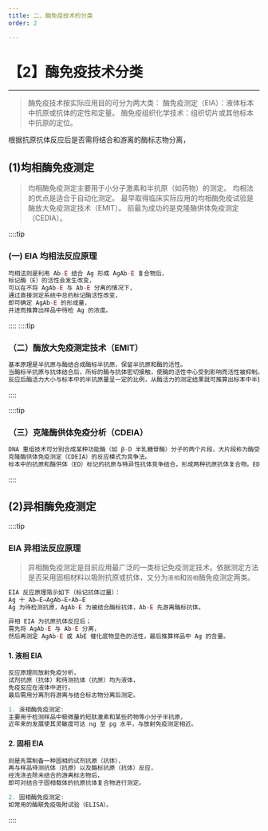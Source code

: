 ```yaml
---
title: 二、酶免疫技术的分类
order: 2

---
```


# 【2】酶免疫技术分类

<kaodian :text="'免疫学检验记忆卡'" />

<!-- ###### 第九章 酶免疫技术

> 临床免疫学检验 -->

<beitiM/>

---

> 酶免疫技术按实际应用目的可分为两大类：
> 酶免疫测定（EIA）：液体标本中抗原或抗体的定性和定量。
> 酶免疫组织化学技术：组织切片或其他标本中抗原的定位。

根据抗原抗体反应后是否需将结合和游离的酶标志物分离，

## (1)均相酶免疫测定

<son :text="'免疫学检验记忆卡'" text98="(1)均相酶免疫测定" :textOption="[['掌握','专业实践能力'],['熟练掌握','专业实践能力'],['熟练掌握','专业实践能力']]" />

> 均相酶免疫测定主要用于小分子激素和半抗原（如药物）的测定。
> 均相法的优点是适合于自动化测定。
> 最早取得临床实际应用的均相酶免疫试验是酶放大免疫测定技术（EMIT）。
> 前最为成功的是克隆酶供体免疫测定（CEDIA）。

::::tip

### (一) EIA 均相法反应原理

```js
均相法则是利用 Ab-E 结合 Ag 形成 AgAb-E 复合物后，
标记酶（E）的活性会发生改变，
可以在不将 AgAb-E 与 Ab-E 分离的情况下，
通过直接测定系统中总的标记酶活性改变，
即可确定 AgAb-E 的形成量，
并进而推算出样品中待检 Ag 的浓度。
```

::::
::::tip

### （二）酶放大免疫测定技术（EMIT）

```js
基本原理是半抗原与酶结合成酶标半抗原，保留半抗原和酶的活性。
当酶标半抗原与抗体结合后，所标的酶与抗体密切接触，使酶的活性中心受到影响而活性被抑制。
反应后酶活力大小与标本中的半抗原量呈一定的比例，从酶活力的测定结果就可推算出标本中半抗原的量。
```

::::

::::tip

### （三）克隆酶供体免疫分析（CDEIA）

```js
DNA 重组技术可分别合成某种功能酶（如 β-D 半乳糖苷酶）分子的两个片段，大片段称为酶受体（EA），小分子称作酶供体（ED），两者单独均无酶活性，一定条件下结合形成四聚体方具酶活性。
克隆酶供体免疫测定（CDEIA）的反应模式为竞争法。
标本中的抗原和酶供体（ED）标记的抗原与特异性抗体竞争结合，形成两种抗原抗体复合物。ED 标记的抗原与抗体结合后由于空间位阻，不再能与酶受体（EA）结合，而游离的 ED 标记的抗原上的 ED 可和 EA 结合，形成具有活性的酶，加入底物测定酶活性，酶活力的大小与标本中抗原含量成正比。
```

::::

## (2)异相酶免疫测定

<son :text="'免疫学检验记忆卡'" text99="(2)异相酶免疫测定" :textOption="[['掌握','专业实践能力'],['熟练掌握','专业实践能力'],['熟练掌握','专业实践能力']]" />
::::tip

### EIA 异相法反应原理

> 异相酶免疫测定是目前应用最广泛的一类标记免疫测定技术。依据测定方法是否采用固相材料以吸附抗原或抗体，又分为`液相`和`固相`酶免疫测定两类。

```js
EIA 反应原理简示如下（标记抗体过量）：
Ag 十 Ab—E→AgAb—E+Ab—E
Ag 为待检测抗原，AgAb-E 为被结合酶标抗体，Ab-E 先游离酶标抗体。

异相 EIA 为抗原抗体反应后；
需先将 AgAb-E 与 Ab-E 分离，
然后再测定 AgAb-E 或 AbE 催化底物显色的活性，最后推算样品中 Ag 的含量。
```

#### 1. 液相 EIA

```js
反应原理同放射免疫分析，
试剂抗原（抗体）和待测抗体（抗原）均为液体，
免疫反应在液体中进行，
最后需用分离剂将游离与结合标志物分离后测定。

1. 液相酶免疫测定:
主要用于检测样品中极微量的短肽激素和某些药物等小分子半抗原，
近年来的发展使其灵敏度可达 ng 至 pg 水平，与放射免疫测定相近。
```

#### 2. 固相 EIA

```js
则是先需制备一种固相的试剂抗原（抗体），
再与样品待测抗体（抗原）以及酶标抗原（抗体）反应，
经洗涤去除未结合的游离标志物后，
即可对结合于固相载体的抗原抗体复合物进行测定。

2. 固相酶免疫测定:
如常用的酶联免疫吸附试验（ELISA）。
```

::::
